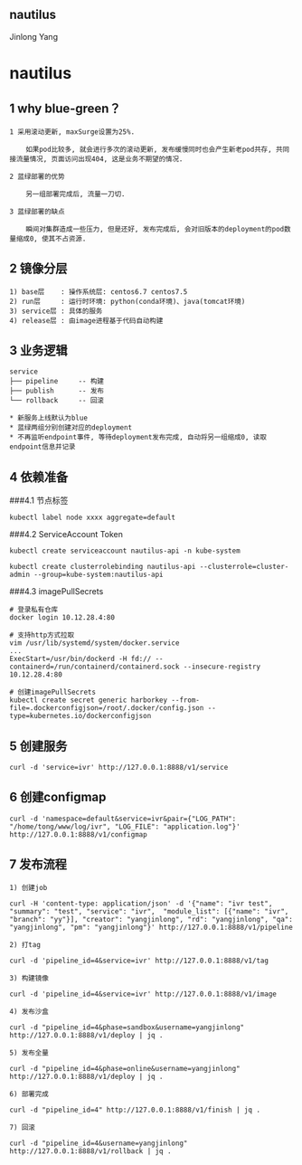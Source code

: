 nautilus
-------------
Jinlong Yang

# nautilus

## 1 why blue-green？

    1 采用滚动更新, maxSurge设置为25%.

        如果pod比较多, 就会进行多次的滚动更新, 发布缓慢同时也会产生新老pod共存, 共同接流量情况, 页面访问出现404, 这是业务不期望的情况.

    2 蓝绿部署的优势

        另一组部署完成后, 流量一刀切.

    3 蓝绿部署的缺点

        瞬间对集群造成一些压力, 但是还好, 发布完成后, 会对旧版本的deployment的pod数量缩成0, 使其不占资源.


## 2 镜像分层

    1) base层    : 操作系统层: centos6.7 centos7.5
    2) run层     : 运行时环境: python(conda环境)、java(tomcat环境)
    3) service层 : 具体的服务
    4) release层 : 由image进程基于代码自动构建


## 3 业务逻辑

    service
    ├── pipeline     -- 构建
    ├── publish      -- 发布
    └── rollback     -- 回滚

    * 新服务上线默认为blue
    * 蓝绿两组分别创建对应的deployment
    * 不再监听endpoint事件, 等待deployment发布完成, 自动将另一组缩成0, 读取endpoint信息并记录


## 4 依赖准备

###4.1 节点标签

```
kubectl label node xxxx aggregate=default
```

###4.2 ServiceAccount Token

```
kubectl create serviceaccount nautilus-api -n kube-system

kubectl create clusterrolebinding nautilus-api --clusterrole=cluster-admin --group=kube-system:nautilus-api
```

###4.3 imagePullSecrets

```
# 登录私有仓库
docker login 10.12.28.4:80

# 支持http方式拉取
vim /usr/lib/systemd/system/docker.service
...
ExecStart=/usr/bin/dockerd -H fd:// --containerd=/run/containerd/containerd.sock --insecure-registry 10.12.28.4:80

# 创建imagePullSecrets
kubectl create secret generic harborkey --from-file=.dockerconfigjson=/root/.docker/config.json --type=kubernetes.io/dockerconfigjson
```

## 5 创建服务

```
curl -d 'service=ivr' http://127.0.0.1:8888/v1/service
```


## 6 创建configmap

```
curl -d 'namespace=default&service=ivr&pair={"LOG_PATH": "/home/tong/www/log/ivr", "LOG_FILE": "application.log"}' http://127.0.0.1:8888/v1/configmap
```


## 7 发布流程

```
1) 创建job

curl -H 'content-type: application/json' -d '{"name": "ivr test", "summary": "test", "service": "ivr",  "module_list": [{"name": "ivr", "branch": "yy"}], "creator": "yangjinlong", "rd": "yangjinlong", "qa": "yangjinlong", "pm": "yangjinlong"}' http://127.0.0.1:8888/v1/pipeline

2) 打tag

curl -d 'pipeline_id=4&service=ivr' http://127.0.0.1:8888/v1/tag

3) 构建镜像

curl -d 'pipeline_id=4&service=ivr' http://127.0.0.1:8888/v1/image

4) 发布沙盒

curl -d "pipeline_id=4&phase=sandbox&username=yangjinlong" http://127.0.0.1:8888/v1/deploy | jq .

5) 发布全量

curl -d "pipeline_id=4&phase=online&username=yangjinlong" http://127.0.0.1:8888/v1/deploy | jq .

6) 部署完成

curl -d "pipeline_id=4" http://127.0.0.1:8888/v1/finish | jq .

7) 回滚

curl -d "pipeline_id=4&username=yangjinlong" http://127.0.0.1:8888/v1/rollback | jq .

```

